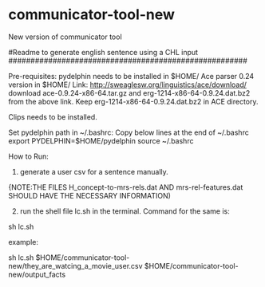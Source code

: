 # communicator-tool-new
New version of communicator tool 

#Readme to generate english sentence using a CHL input ######################################################

Pre-requisites:
pydelphin needs to be installed in $HOME/
Ace parser 0.24 version in $HOME/
Link: http://sweaglesw.org/linguistics/ace/download/
download ace-0.9.24-x86-64.tar.gz and erg-1214-x86-64-0.9.24.dat.bz2 from the above link. Keep erg-1214-x86-64-0.9.24.dat.bz2 in ACE directory.
 
Clips needs to be installed.

Set pydelphin path in ~/.bashrc:
Copy below lines at the end of ~/.bashrc 
export PYDELPHIN=$HOME/pydelphin
source ~/.bashrc

How to Run:
1) generate a user csv for a sentence manually.

{NOTE:THE FILES H_concept-to-mrs-rels.dat AND mrs-rel-features.dat SHOULD HAVE THE NECESSARY INFORMATION) 

2) run the shell file lc.sh in the terminal. Command for the same is:

sh lc.sh <path of the user_csv> <path of output file>

example:

sh lc.sh $HOME/communicator-tool-new/they_are_watcing_a_movie_user.csv $HOME/communicator-tool-new/output_facts

